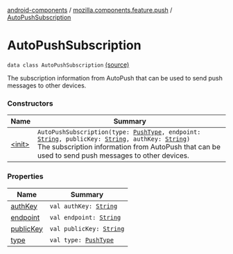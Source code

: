 [android-components](../../index.md) / [mozilla.components.feature.push](../index.md) / [AutoPushSubscription](./index.md)

# AutoPushSubscription

`data class AutoPushSubscription` [(source)](https://github.com/mozilla-mobile/android-components/blob/master/components/feature/push/src/main/java/mozilla/components/feature/push/AutoPushFeature.kt#L352)

The subscription information from AutoPush that can be used to send push messages to other devices.

### Constructors

| Name | Summary |
|---|---|
| [&lt;init&gt;](-init-.md) | `AutoPushSubscription(type: `[`PushType`](../-push-type/index.md)`, endpoint: `[`String`](https://kotlinlang.org/api/latest/jvm/stdlib/kotlin/-string/index.html)`, publicKey: `[`String`](https://kotlinlang.org/api/latest/jvm/stdlib/kotlin/-string/index.html)`, authKey: `[`String`](https://kotlinlang.org/api/latest/jvm/stdlib/kotlin/-string/index.html)`)`<br>The subscription information from AutoPush that can be used to send push messages to other devices. |

### Properties

| Name | Summary |
|---|---|
| [authKey](auth-key.md) | `val authKey: `[`String`](https://kotlinlang.org/api/latest/jvm/stdlib/kotlin/-string/index.html) |
| [endpoint](endpoint.md) | `val endpoint: `[`String`](https://kotlinlang.org/api/latest/jvm/stdlib/kotlin/-string/index.html) |
| [publicKey](public-key.md) | `val publicKey: `[`String`](https://kotlinlang.org/api/latest/jvm/stdlib/kotlin/-string/index.html) |
| [type](type.md) | `val type: `[`PushType`](../-push-type/index.md) |
